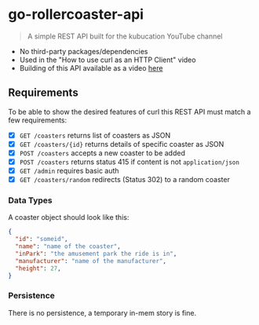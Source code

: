 # go-rollercoaster-api

> A simple REST API built for the kubucation YouTube channel

* No third-party packages/dependencies
* Used in the "How to use curl as an HTTP Client" video
* Building of this API available as a video [here](https://www.youtube.com/watch?v=2v11Ym6Ct9Q)

## Requirements

To be able to show the desired features of curl this REST API must match a few
requirements:

* [x] `GET /coasters` returns list of coasters as JSON
* [x] `GET /coasters/{id}` returns details of specific coaster as JSON
* [x] `POST /coasters` accepts a new coaster to be added
* [x] `POST /coasters` returns status 415 if content is not `application/json`
* [x] `GET /admin` requires basic auth
* [x] `GET /coasters/random` redirects (Status 302) to a random coaster

### Data Types

A coaster object should look like this:
```json
{
  "id": "someid",
  "name": "name of the coaster",
  "inPark": "the amusement park the ride is in",
  "manufacturer": "name of the manufacturer",
  "height": 27,
}
```

### Persistence

There is no persistence, a temporary in-mem story is fine.
